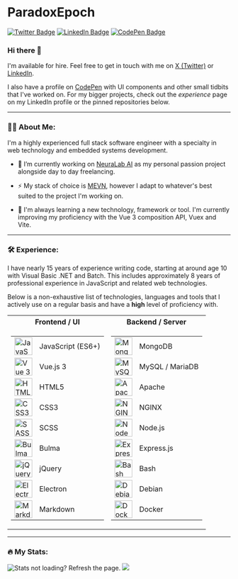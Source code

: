 # ParadoxEpoch

<a href="https://twitter.com/ParadoxEpoch/"><img src="https://img.shields.io/twitter/follow/ParadoxEpoch" alt="Twitter Badge"/></a>
<a href="https://www.linkedin.com/in/tristangauci/"><img src="https://img.shields.io/badge/LinkedIn-blue?logo=linkedin&logoColor=white" alt="LinkedIn Badge"/></a>
<a href="https://codepen.com/paradoxepoch"><img src="https://img.shields.io/badge/CodePen-blue?logo=codepen&logoColor=white" alt="CodePen Badge"/></a>

### Hi there 👋

I'm available for hire. Feel free to get in touch with me on [X (Twitter)](https://twitter.com/ParadoxEpoch/) or [LinkedIn](https://www.linkedin.com/in/tristangauci/).

I also have a profile on [CodePen](https://codepen.com/paradoxepoch) with UI components and other small tidbits that I've worked on. For my bigger projects, check out the *experience* page on my LinkedIn profile or the pinned repositories below.

---

### :man_technologist: About Me:

I'm a highly experienced full stack software engineer with a specialty in web technology and embedded systems development.

- :telescope: I’m currently working on [NeuraLab AI](https://neuralab.ai) as my personal passion project alongside day to day freelancing.

- :zap: My stack of choice is [MEVN](https://en.wikipedia.org/wiki/MEAN_(solution_stack)), however I adapt to whatever's best suited to the project I'm working on.

- :seedling: I'm always learning a new technology, framework or tool. I'm currently improving my proficiency with the Vue 3 composition API, Vuex and Vite.

---


### :hammer_and_wrench: Experience:

I have nearly 15 years of experience writing code, starting at around age 10 with Visual Basic .NET and Batch. This includes approximately 8 years of professional experience in JavaScript and related web technologies.

Below is a non-exhaustive list of technologies, languages and tools that I actively use on a regular basis and have a **high** level of proficiency with.

<table>
<tr><th>Frontend / UI</th><th>Backend / Server</th></tr>
<tr><td>

<table>
  <tr>
    <td><img src="https://cdn.jsdelivr.net/gh/devicons/devicon/icons/javascript/javascript-original.svg" title="JavaScript" alt="JavaScript" width="40" height="40"/></td>
    <td>JavaScript (ES6+)</td>
  </tr>
  <tr>
    <td><img src="https://cdn.jsdelivr.net/gh/devicons/devicon/icons/vuejs/vuejs-original.svg" title="Vue 3" alt="Vue 3" width="40" height="40"/></td>
    <td>Vue.js 3</td>
  </tr>
  <tr>
    <td><img src="https://cdn.jsdelivr.net/gh/devicons/devicon/icons/html5/html5-original.svg" title="HTML5" alt="HTML5" width="40" height="40"/></td>
    <td>HTML5</td>
  </tr>
  <tr>
    <td><img src="https://cdn.jsdelivr.net/gh/devicons/devicon/icons/css3/css3-original.svg" title="CSS3" alt="CSS3" width="40" height="40"/></td>
    <td>CSS3</td>
  </tr>
  <tr>
    <td><img src="https://cdn.jsdelivr.net/gh/devicons/devicon/icons/sass/sass-original.svg" title="SASS" alt="SASS" width="40" height="40"/></td>
    <td>SCSS</td>
  </tr>
  <tr>
    <td><img src="https://cdn.jsdelivr.net/gh/devicons/devicon/icons/bulma/bulma-plain.svg" title="Bulma" alt="Bulma" width="40" height="40"/></td>
    <td>Bulma</td>
  </tr>
  <tr>
    <td><img src="https://cdn.jsdelivr.net/gh/devicons/devicon/icons/jquery/jquery-original.svg" title="jQuery" alt="jQuery" width="40" height="40"/></td>
    <td>jQuery</td>
  </tr>
  <tr>
    <td><img src="https://cdn.jsdelivr.net/gh/devicons/devicon/icons/electron/electron-original.svg" title="Electron" alt="Electron" width="40" height="40"/></td>
    <td>Electron</td>
  </tr>
  <tr>
    <td><img src="https://cdn.jsdelivr.net/gh/devicons/devicon/icons/markdown/markdown-original.svg" title="Markdown" alt="Markdown" width="40" height="40"/></td>
    <td>Markdown</td>
  </tr>
</table>

</td><td>

<table>
  <tr>
    <td><img src="https://cdn.jsdelivr.net/gh/devicons/devicon/icons/mongodb/mongodb-original.svg" title="MongoDB" alt="MongoDB" width="40" height="40"/></td>
    <td>MongoDB</td>
  </tr>
  <tr>
    <td><img src="https://cdn.jsdelivr.net/gh/devicons/devicon/icons/mysql/mysql-original.svg" title="MySQL" alt="MySQL" width="40" height="40"/></td>
    <td>MySQL / MariaDB</td>
  </tr>
  <tr>
    <td><img src="https://cdn.jsdelivr.net/gh/devicons/devicon/icons/apache/apache-original.svg" title="Apache" alt="Apache" width="40" height="40"/></td>
    <td>Apache</td>
  </tr>
  <tr>
    <td><img src="https://cdn.jsdelivr.net/gh/devicons/devicon/icons/nginx/nginx-original.svg" title="NGINX" alt="NGINX" width="40" height="40"/></td>
    <td>NGINX</td>
  </tr>
  <tr>
    <td><img src="https://cdn.jsdelivr.net/gh/devicons/devicon/icons/nodejs/nodejs-original.svg" title="NodeJS" alt="NodeJS" width="40" height="40"/></td>
    <td>Node.js</td>
  </tr>
  <tr>
    <td><img src="https://cdn.jsdelivr.net/gh/devicons/devicon/icons/express/express-original.svg" title="ExpressJS" alt="ExpressJS" width="40" height="40"/></td>
    <td>Express.js</td>
  </tr>
  <tr>
    <td><img src="https://cdn.jsdelivr.net/gh/devicons/devicon/icons/bash/bash-plain.svg" title="Bash" alt="Bash" width="40" height="40"/></td>
    <td>Bash</td>
  </tr>
  <tr>
    <td><img src="https://cdn.jsdelivr.net/gh/devicons/devicon/icons/debian/debian-original.svg" title="Debian" alt="Debian" width="40" height="40"/></td>
    <td>Debian</td>
  </tr>
  <tr>
    <td><img src="https://cdn.jsdelivr.net/gh/devicons/devicon/icons/docker/docker-plain.svg" title="Docker" alt="Docker" width="40" height="40"/></td>
    <td>Docker</td>
  </tr>
</table>

</td></tr> </table>

---

### :fire: My Stats:

<div>
  <img src="https://github-readme-stats-six-sable.vercel.app/api?username=paradoxepoch&show_icons=true&hide_rank=true&rank_icon=percentile&hide_border=true&line_height=24&custom_title=Contribution%20Stats&include_all_commits=true&theme=dark&hide=contribs" alt="Stats not loading? Refresh the page."/>
  <img src="https://github-readme-stats-six-sable.vercel.app/api/top-langs/?username=paradoxepoch&hide_border=true&layout=compact&theme=dark&hide=visual%20basic"/>
</div>

<!--[![GitHub Stats](https://github-readme-stats-six-sable.vercel.app/api?username=paradoxepoch&show_icons=true&hide_rank=true&rank_icon=percentile&hide_border=true&line_height=24&custom_title=Contribution%20Stats&include_all_commits=true&theme=dark&hide=contribs)](https://github.com/anuraghazra/github-readme-stats#gh-dark-mode-only)
[![Top Langs](https://github-readme-stats-six-sable.vercel.app/api/top-langs/?username=paradoxepoch&hide_border=true&layout=compact&theme=dark&hide=visual%20basic)](https://github.com/anuraghazra/github-readme-stats)-->

<!--[![Wakatime Stats](https://github-readme-stats.vercel.app/api/wakatime?username=ParadoxEpoch&theme=dark&layout=compact)](https://github.com/anuraghazra/github-readme-stats)-->

